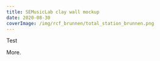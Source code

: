 ```yaml
---
title: SEMusicLab clay wall mockup
date: 2020-08-30
coverImage: /img/rcf_brunnen/total_station_brunnen.png
---
```

Test
<!-- excerptEnd -->
More.
